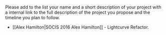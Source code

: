 Please add to the list your name and a short description of your project with a internal link to the full description of the project you propose and the timeline you plan to follow.
* [[Alex Hamilton|SOCIS 2016 Alex Hamilton]] - Lightcurve Refactor.
